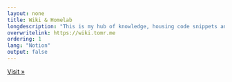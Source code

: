 ```yaml
---
layout: none
title: Wiki & Homelab
longdescription: "This is my hub of knowledge, housing code snippets and other information I keep coming back to. It is also home to details about my homelab and what it consists of."
overwritelink: https://wiki.tomr.me
ordering: 1
lang: "Notion"
output: false
---
```


<a href="https://wiki.tomr.me" class="button">
    <i class="fas fa-fw fa-external-link-alt" aria-hidden="true"></i> Visit <span class="moving-icon" aria-hidden="true">&raquo;</span>
</a>